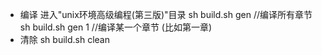 * 编译
  进入"unix环境高级编程(第三版)"目录
  sh build.sh gen  //编译所有章节
  sh build.sh gen 1  //编译某一个章节
(比如第一章)
* 清除
  sh build.sh clean